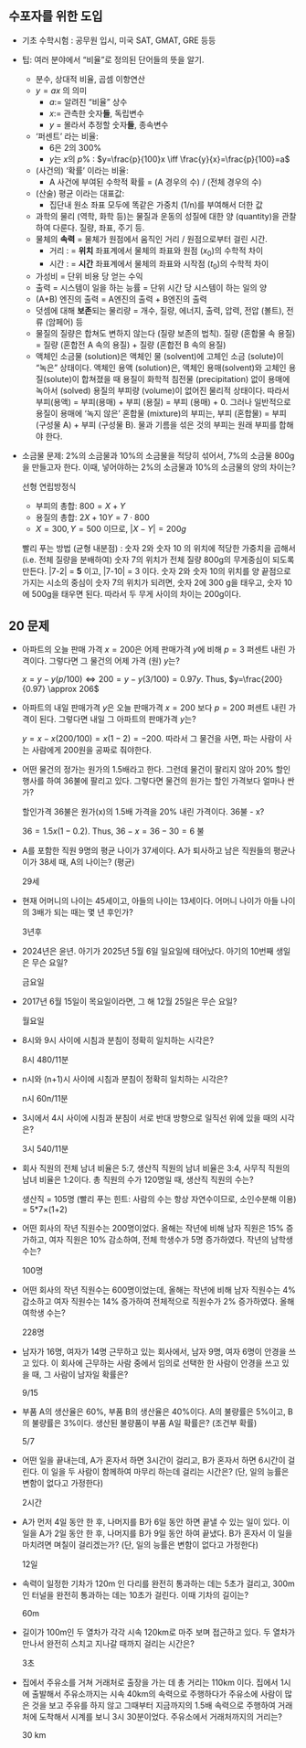 
## 수포자를 위한 도입

- 기초 수학시험 : 공무원 입시, 미국 SAT, GMAT, GRE 등등
- 팁: 여러 분야에서 “비율”로 정의된 단어들의 뜻을 알기.
    - 분수, 상대적 비율, 곱셈 이항연산
    - $y=ax$ 의 의미
        - $a:=$ 알려진 “비율” 상수
        - $x:=$ 관측한 숫자**들**, 독립변수
        - $y$ = 몰라서 추정할 숫자**들**, 종속변수
    - ‘퍼센트’ 라는 비율:
        - 6은 2의 300%
        - $y$는 $x$의 $p$% : $y=\frac{p}{100}x \iff \frac{y}{x}=\frac{p}{100}=a$
    - (사건의) ‘확률’ 이라는 비율:
        - A 사건에 부여된 수학적 확률 = (A 경우의 수) / (전체 경우의 수)
    - (산술) 평균 이라는 대표값:
        - 집단내 원소 좌표 모두에 똑같은 가중치 (1/n)를 부여해서 더한 값
    - 과학의 물리 (역학, 화학 등)는 물질과 운동의 성질에 대한 양 (quantity)을 관찰하여 다룬다. 질량, 좌표, 주기 등.
    - 물체의 **속력** = 물체가 원점에서 움직인 거리 / 원점으로부터 걸린 시간.
        - 거리 : = **위치** 좌표계에서 물체의 좌표와 원점 ($x_0$)의 수학적 차이
        - 시간 : = **시간** 좌표계에서 물체의 좌표와 시작점 ($t_0$)의 수학적 차이
    - 가성비 = 단위 비용 당 얻는 수익
    - 출력 = 시스템이 일을 하는 능률 = 단위 시간 당 시스템이 하는 일의 양
    - (A+B) 엔진의 출력 = A엔진의 출력 + B엔진의 출력
    - 덧셈에 대해 **보존**되는 물리량 = 개수, 질량, 에너지, 출력, 압력, 전압 (볼트), 전류 (암페어) 등
    - 물질의 질량은 합쳐도 변하지 않는다 (질량 보존의 법칙). 질량 (혼합물 속 용질) = 질량 (혼합전 A 속의 용질) + 질량 (혼합전 B 속의 용질)
    - 액체인 소금물 (solution)은 액체인 물 (solvent)에 고체인 소금 (solute)이 “녹은” 상태이다. 액체인 용액 (solution)은, 액체인 용매(solvent)와 고체인 용질(solute)이 합쳐졌을 때 용질이 화학적 침전물 (precipitation) 없이 용매에 녹아서 (solved) 용질의 부피량 (volume)이 없어진 물리적 상태이다. 따라서 부피(용액) = 부피(용매) + 부피 (용질) = 부피 (용매) + 0. 그러나 일반적으로 용질이 용매에 ‘녹지 않은’ 혼합물 (mixture)의 부피는, 부피 (혼합물) = 부피 (구성물 A) + 부피 (구성물 B). 물과 기름을 섞은 것의 부피는 원래 부피를 합해야 한다.
- 소금물 문제: 2%의 소금물과 10%의 소금물을 적당히 섞어서, 7%의 소금물 800g 을 만들고자 한다. 이때, 넣어야하는 2%의 소금물과 10%의 소금물의 양의 차이는?
    
    선형 연립방정식
    
    - 부피의 총합: $800=X+Y$
    - 용질의 총합: $2X+10Y=7\cdot 800$
    - $X=300, Y=500$ 이므로, $|X-Y|=200g$
    
    빨리 푸는 방법 (균형 내분점) : 숫자 2와 숫자 10 의 위치에 적당한 가중치을 곱해서 (i.e. 전체 질량을 분배하여) 숫자 7의 위치가 전체 질량 800g의 무게중심이 되도록 만든다. |7-2| = **5** 이고, |7-10| = 3 이다. 숫자 2와 숫자 10의 위치를 양 끝점으로 가지는 시소의 중심이 숫자 7의 위치가 되려면, 숫자 2에 300 g을 태우고, 숫자 10에 500g을 태우면 된다. 따라서 두 무게 사이의 차이는 200g이다. 



## 20 문제

- 아파트의 오늘 판매 가격 $x=200$은 어제 판매가격 $y$에 비해 $p=3$ 퍼센트 내린 가격이다. 그렇다면 그 물건의 어제 가격 (원) $y$는?
    
    $x=y-y(p/100) \iff 200=y-y(3/100)=0.97y$. Thus, $y=\frac{200}{0.97} \approx 206$
    
- 아파트의 내일 판매가격 $y$은 오늘 판매가격 $x=200$ 보다 $p=200$ 퍼센트 내린 가격이 된다. 그렇다면 내일 그 아파트의 판매가격 $y$는?
    
    $y=x-x(200/100)=x(1-2)=-200$. 따라서 그 물건을 사면, 파는 사람이 사는 사람에게 200원을 공짜로 줘야한다.
    
- 어떤 물건의 정가는 원가의 1.5배라고 한다. 그런데 물건이 팔리지 않아 20% 할인 행사를 하여 36불에 팔리고 있다. 그렇다면 물건의 원가는 할인 가격보다 얼마나 싼가?
    
    할인가격 36불은 원가(x)의 1.5배 가격을 20% 내린 가격이다. 36불 - x?
    
    $36=1.5x(1-0.2)$. Thus,  $36-x= 36-30=6$ 불
    
- A를 포함한 직원 9명의 평균 나이가 37세이다. A가 퇴사하고 남은 직원들의 평균나이가 38세 때, A의 나이는? (평균)
    
    29세
    
- 현재 어머니의 나이는 45세이고, 아들의 나이는 13세이다. 어머니 나이가 아들 나이의 3배가 되는 때는 몇 년 후인가?
    
    3년후
    
- 2024년은 윤년. 아기가 2025년 5월 6일 일요일에 태어났다. 아기의 10번째 생일은 무슨 요일?
    
    금요일
    
- 2017년 6월 15일이 목요일이라면, 그 해 12월 25일은 무슨 요일?
    
    월요일
    
- 8시와 9시 사이에 시침과 분침이 정확히 일치하는 시각은?
    
    8시 480/11분
    
- n시와 (n+1)시 사이에 시침과 분침이 정확히 일치하는 시각은?
    
    n시 60n/11분
    
- 3시에서 4시 사이에 시침과 분침이 서로 반대 방향으로 일직선 위에 있을 때의 시각은?
    
    3시 540/11분
    

- 회사 직원의 전체 남녀 비율은 5:7, 생산직 직원의 남녀 비율은 3:4, 사무직 직원의 남녀 비율은 1:2이다. 총 직원의 수가 120명일 때, 생산직 직원의 수는?
    
    생산직 = 105명 (빨리 푸는 힌트: 사람의 수는 항상 자연수이므로, 소인수분해 이용) = 5*7×(1+2)
    
- 어떤 회사의 작년 직원수는 200명이었다. 올해는 작년에 비해 남자 직원은 15% 증가하고, 여자 직원은 10% 감소하여, 전체 학생수가 5명 증가하였다. 작년의 남학생 수는?
    
     100명
    
- 어떤 회사의 작년 직원수는 600명이었는데, 올해는 작년에 비해 남자 직원수는 4% 감소하고 여자 직원수는 14% 증가하여 전체적으로 직원수가 2% 증가하였다. 올해 여학생 수는?
    
    228명
    
- 남자가 16명, 여자가 14명 근무하고 있는 회사에서, 남자 9명, 여자 6명이 안경을 쓰고 있다. 이 회사에 근무하는 사람 중에서 임의로 선택한 한 사람이 안경을 쓰고 있을 때, 그 사람이 남자일 확률은?
    
    9/15
    
- 부품 A의 생산율은 60%, 부품 B의 생산율은 40%이다. A의 불량률은 5%이고, B의 불량률은 3%이다. 생산된 불량품이 부품 A일 확률은? (조건부 확률)
    
    5/7
    
- 어떤 일을 끝내는데, A가 혼자서 하면 3시간이 걸리고, B가 혼자서 하면 6시간이 걸린다. 이 일을 두 사람이 함께하여 마무리 하는데 걸리는 시간은? (단, 일의 능률은 변함이 없다고 가정한다)
    
    2시간
    
- A가 먼저 4일 동안 한 후, 나머지를 B가 6일 동안 하면 끝낼 수 있는 일이 있다. 이 일을 A가 2일 동안 한 후, 나머지를 B가 9일 동안 하여 끝냈다. B가 혼자서 이 일을 마치려면 며칠이 걸리겠는가? (단, 일의 능률은 변함이 없다고 가정한다)
    
    12일
    
- 속력이 일정한 기차가 120m 인 다리를 완전히 통과하는 데는 5초가 걸리고, 300m인 터널을 완전히 통과하는 데는 10초가 걸린다. 이때 기차의 길이는?
    
    60m
    
- 길이가 100m인 두 열차가 각각 시속 120km로 마주 보며 접근하고 있다. 두 열차가 만나서 완전히 스치고 지나갈 때까지 걸리는 시간은?
    
    3초
    
- 집에서 주유소를 거쳐 거래처로 출장을 가는 데 총 거리는 110km 이다. 집에서 1시에 출발해서 주유소까지는 시속 40km의 속력으로 주행하다가 주유소에 사람이 많은 것을 보고 주유를 하지 않고 그때부터 지금까지의 1.5배 속력으로 주행하여 거래처에 도착해서 시계를 보니 3시 30분이었다. 주유소에서 거래처까지의 거리는?
    
    30 km